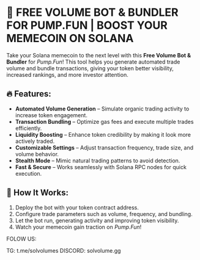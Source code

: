 # 🚀 FREE VOLUME BOT & BUNDLER FOR PUMP.FUN | BOOST YOUR MEMECOIN ON SOLANA  

Take your Solana memecoin to the next level with this **Free Volume Bot & Bundler** for *Pump.Fun*! This tool helps you generate automated trade volume and bundle transactions, giving your token better visibility, increased rankings, and more investor attention.  

## 🔥 Features:  
- **Automated Volume Generation** – Simulate organic trading activity to increase token engagement.  
- **Transaction Bundling** – Optimize gas fees and execute multiple trades efficiently.  
- **Liquidity Boosting** – Enhance token credibility by making it look more actively traded.  
- **Customizable Settings** – Adjust transaction frequency, trade size, and volume behavior.  
- **Stealth Mode** – Mimic natural trading patterns to avoid detection.  
- **Fast & Secure** – Works seamlessly with Solana RPC nodes for quick execution.  

## 🎯 How It Works:  
1. Deploy the bot with your token contract address.  
2. Configure trade parameters such as volume, frequency, and bundling.  
3. Let the bot run, generating activity and improving token visibility.  
4. Watch your memecoin gain traction on *Pump.Fun*!  

FOLOW US: 

TG: t.me/solvolumes
DISCORD: solvolume.gg
